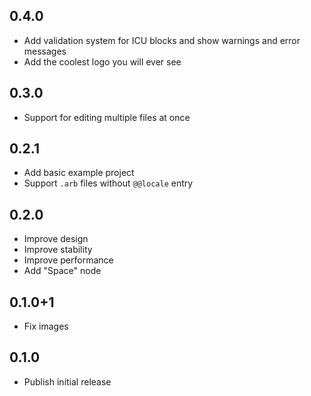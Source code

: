 ## 0.4.0

* Add validation system for ICU blocks and show warnings and error messages
* Add the coolest logo you will ever see

## 0.3.0

* Support for editing multiple files at once

## 0.2.1

* Add basic example project
* Support `.arb` files without `@@locale` entry 

## 0.2.0

* Improve design
* Improve stability
* Improve performance
* Add "Space" node

## 0.1.0+1

* Fix images

## 0.1.0

* Publish initial release
